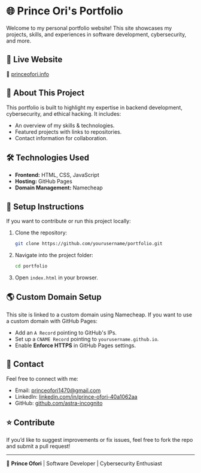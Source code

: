 # 🌐 Prince Ori's Portfolio

Welcome to my personal portfolio website! This site showcases my projects, skills, and experiences in software development, cybersecurity, and more.

## 🚀 Live Website
🔗 [princeofori.info](https://princeofori.info)

## 📂 About This Project
This portfolio is built to highlight my expertise in backend development, cybersecurity, and ethical hacking. It includes:
- An overview of my skills & technologies.
- Featured projects with links to repositories.
- Contact information for collaboration.

## 🛠️ Technologies Used
- **Frontend:** HTML, CSS, JavaScript
- **Hosting:** GitHub Pages
- **Domain Management:** Namecheap

## 📜 Setup Instructions
If you want to contribute or run this project locally:
1. Clone the repository:
   ```sh
   git clone https://github.com/yourusername/portfolio.git
   ```
2. Navigate into the project folder:
   ```sh
   cd portfolio
   ```
3. Open `index.html` in your browser.

## 🌎 Custom Domain Setup
This site is linked to a custom domain using Namecheap. If you want to use a custom domain with GitHub Pages:
- Add an `A Record` pointing to GitHub's IPs.
- Set up a `CNAME Record` pointing to `yourusername.github.io`.
- Enable **Enforce HTTPS** in GitHub Pages settings.

## 📩 Contact
Feel free to connect with me:
- Email: princeofori1470@gmail.com
- LinkedIn: [linkedin.com/in/prince-ofori-40a1062aa](https://linkedin.com/in/prince-ofori-40a1062aa)
- GitHub: [github.com/astra-incognito](https://github.com/astra-incognito)

## ⭐ Contribute
If you’d like to suggest improvements or fix issues, feel free to fork the repo and submit a pull request!

---
🔹 **Prince Ofori** | Software Developer | Cybersecurity Enthusiast
